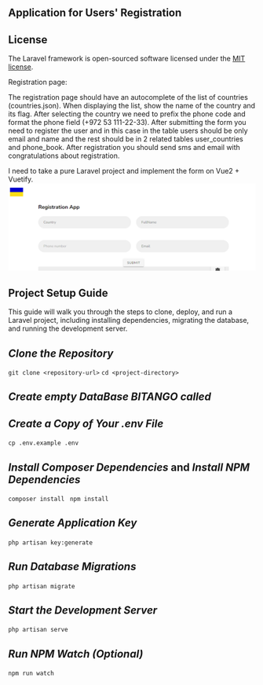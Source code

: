 
## Application for Users' Registration


## License

The Laravel framework is open-sourced software licensed under the [MIT license](https://opensource.org/licenses/MIT).

Registration page:

The registration page should have an autocomplete of the list of countries (countries.json). When displaying the list, show the name of the country and its flag. After selecting the country we need to prefix the phone code and format the phone field (+972 53 111-22-33).
After submitting the form you need to register the user and in this case in the table users should be only email and name and the rest should be in 2 related tables user_countries and phone_book. After registration you should send sms and email with congratulations about registration.

I need to take a pure Laravel project and implement the form on Vue2 + Vuetify.
![img.png](img.png)

## Project Setup Guide
This guide will walk you through the steps to clone, deploy, and run a Laravel project, including installing dependencies, migrating the database, and running the development server.

## _Clone the Repository_

`git clone <repository-url>`
`cd <project-directory>`
## _Create empty DataBase BITANGO called_

## _Create a Copy of Your .env File_
`cp .env.example .env`

## _Install Composer Dependencies_ and _Install NPM Dependencies_
`composer install `
`npm install`

## _Generate Application Key_
`php artisan key:generate
`
## _Run Database Migrations_
`php artisan migrate
`
## _Start the Development Server_
`php artisan serve
`
## _Run NPM Watch (Optional)_
`npm run watch
`
